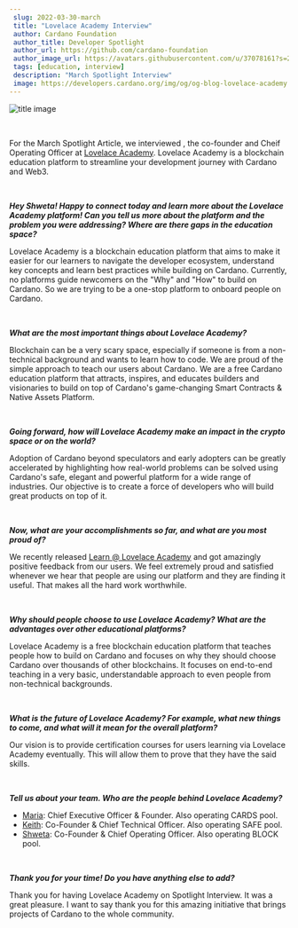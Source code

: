 ```yaml
---
 slug: 2022-03-30-march
 title: "Lovelace Academy Interview"
 author: Cardano Foundation
 author_title: Developer Spotlight
 author_url: https://github.com/cardano-foundation
 author_image_url: https://avatars.githubusercontent.com/u/37078161?s=200&v=4
 tags: [education, interview]
 description: "March Spotlight Interview"
 image: https://developers.cardano.org/img/og/og-blog-lovelace-academy.png
---
```


 ![title image](/img/devblog/lovelace.png)

 <br />

 For the March Spotlight Article, we interviewed [  ](https://twitter.com/shwetachauhan), the co-founder and Cheif Operating Officer at [Lovelace Academy](https://learn.lovelace.academy/#).  Lovelace Academy is a blockchain education platform to streamline your development journey with Cardano and Web3.

 <br />

 **_Hey Shweta! Happy to connect today and learn more about the Lovelace Academy platform! Can you tell us more about the platform and the problem you were addressing? Where are there gaps in the education space?_**

 Lovelace Academy is a blockchain education platform that aims to make it easier for our learners to navigate the developer ecosystem, understand key concepts and learn best practices while building on Cardano. Currently, no platforms guide newcomers on the "Why" and "How" to build on Cardano. So we are trying to be a one-stop platform to onboard people on Cardano.

<!-- truncate -->

 <br />

 **_What are the most important things about Lovelace Academy?_**

 Blockchain can be a very scary space, especially if someone is from a non-technical background and wants to learn how to code. We are proud of the simple approach to teach our users about Cardano. We are a free Cardano education platform that attracts, inspires, and educates builders and visionaries to build on top of Cardano's game-changing Smart Contracts & Native Assets Platform.

 <br />

 **_Going forward, how will Lovelace Academy make an impact in the crypto space or on the world?_**

 Adoption of Cardano beyond speculators and early adopters can be greatly accelerated by highlighting how real-world problems can be solved using Cardano's safe, elegant and powerful platform for a wide range of industries. Our objective is to create a force of developers who will build great products on top of it.


 <br />

 **_Now, what are your accomplishments so far, and what are you most proud of?_**

 We recently released [Learn @ Lovelace Academy](https://learn.lovelace.academy/) and got amazingly positive feedback from our users. We feel extremely proud and satisfied whenever we hear that people are using our platform and they are finding it useful. That makes all the hard work worthwhile.   

 <br />

 **_Why should people choose to use Lovelace Academy? What are the advantages over other educational platforms?_**

 Lovelace Academy is a free blockchain education platform that teaches people how to build on Cardano and focuses on why they should choose Cardano over thousands of other blockchains. It focuses on end-to-end teaching in a very basic, understandable approach to even people from non-technical backgrounds.

 <br />

 **_What is the future of Lovelace Academy? For example, what new things to come, and what will it mean for the overall platform?_**

 Our vision is to provide certification courses for users learning via Lovelace Academy eventually. This will allow them to prove that they have the said skills.

 <br />

 **_Tell us about your team. Who are the people behind Lovelace Academy?_**

 - [Maria](https://twitter.com/MariaCarmo369): Chief Executive Officer & Founder. Also operating CARDS pool.
 - [Keith](https://twitter.com/keefie_safe): Co-Founder & Chief Technical Officer. Also operating SAFE pool.
 - [Shweta](https://twitter.com/shwetachauhan): Co-Founder & Chief Operating Officer. Also operating BLOCK pool.

 <br />

**_Thank you for your time! Do you have anything else to add?_**

Thank you for having Lovelace Academy on Spotlight Interview. It was a great pleasure. I want to say thank you for this amazing initiative that brings projects of Cardano to the whole community.

 <br />